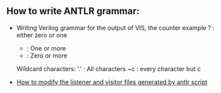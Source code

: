 How to write ANTLR grammar:
---------------------------

* Writing Verilog grammar for the output of VIS, the counter example
	? : either zero or one
	+ : One or more
	* : Zero or more

	Wildcard characters: 
		'.' : All characters
		~c : every character but c

* [How to modify the listener and visitor files generated by antlr script](https://raw.githubusercontent.com/antlr/antlr4/master/doc/python]-target.md)
